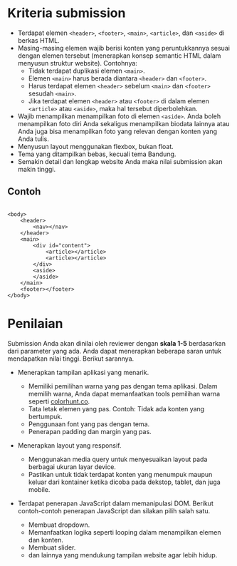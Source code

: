 # Kriteria submission

- Terdapat elemen <code>&lt;header&gt;</code>, <code>&lt;footer&gt;</code>, <code>&lt;main&gt;</code>, <code>&lt;article&gt;</code>, dan <code>&lt;aside&gt;</code> di berkas HTML.
- Masing-masing elemen wajib berisi konten yang peruntukkannya sesuai dengan elemen tersebut (menerapkan konsep semantic HTML dalam menyusun struktur website).
  Contohnya:
  - Tidak terdapat duplikasi elemen <code>&lt;main&gt;</code>.
  - Elemen <code>&lt;main&gt;</code> harus berada diantara <code>&lt;header&gt;</code> dan <code>&lt;footer&gt;</code>.
  - Harus terdapat elemen <code>&lt;header&gt;</code> sebelum <code>&lt;main&gt;</code> dan <code>&lt;footer&gt;</code> sesudah <code>&lt;main&gt;</code>.
  - Jika terdapat elemen <code>&lt;header&gt;</code> atau <code>&lt;footer&gt;</code> di dalam elemen <code>&lt;article&gt;</code> atau <code>&lt;aside&gt;</code>, maka hal tersebut diperbolehkan.
- Wajib menampilkan menampilkan foto di elemen <code>&lt;aside&gt;</code>. Anda boleh menampilkan foto diri Anda sekaligus menampilkan biodata lainnya atau Anda juga bisa menampilkan foto yang relevan dengan konten yang Anda tulis.
- Menyusun layout menggunakan flexbox, bukan float.
- Tema yang ditampilkan bebas, kecuali tema Bandung.
- Semakin detail dan lengkap website Anda maka nilai submission akan makin tinggi.

## Contoh

<pre><code>
&lt;body&gt;
    &lt;header&gt;
        &lt;nav&gt;&lt;/nav&gt;
    &lt;/header&gt;
    &lt;main&gt;
        &lt;div id="content"&gt;
            &lt;article&gt;&lt;/article&gt;
            &lt;article&gt;&lt;/article&gt;
        &lt;/div&gt;
        &lt;aside&gt;
        &lt;/aside&gt;
    &lt;/main&gt;
    &lt;footer&gt;&lt;/footer&gt;
&lt;/body&gt;
</code></pre>

# Penilaian

Submission Anda akan dinilai oleh reviewer dengan **skala 1-5** berdasarkan dari parameter yang ada. Anda dapat menerapkan beberapa saran untuk mendapatkan nilai tinggi. Berikut sarannya.

- Menerapkan tampilan aplikasi yang menarik.

  - Memiliki pemilihan warna yang pas dengan tema aplikasi. Dalam memilih warna, Anda dapat memanfaatkan tools pemilihan warna seperti [colorhunt.co](https://colorhunt.co/).
  - Tata letak elemen yang pas.
    Contoh: Tidak ada konten yang bertumpuk.
  - Penggunaan font yang pas dengan tema.
  - Penerapan padding dan margin yang pas.

- Menerapkan layout yang responsif.

  - Menggunakan media query untuk menyesuaikan layout pada berbagai ukuran layar device.
  - Pastikan untuk tidak terdapat konten yang menumpuk maupun keluar dari kontainer ketika dicoba pada dekstop, tablet, dan juga mobile.

- Terdapat penerapan JavaScript dalam memanipulasi DOM. Berikut contoh-contoh penerapan JavaScript dan silakan pilih salah satu.
  - Membuat dropdown.
  - Memanfaatkan logika seperti looping dalam menampilkan elemen dan konten.
  - Membuat slider.
  - dan lainnya yang mendukung tampilan website agar lebih hidup.
